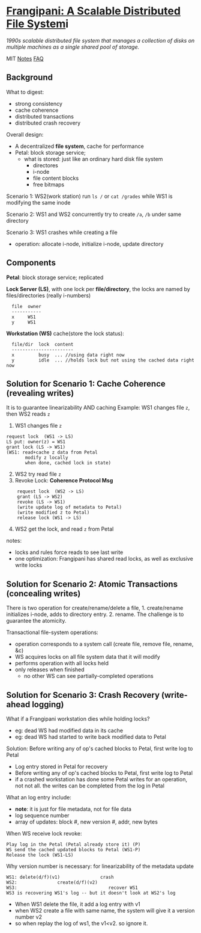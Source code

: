 # [Frangipani: A Scalable Distributed File System](http://nil.csail.mit.edu/6.824/2020/papers/thekkath-frangipani.pdf)i

*1990s scalable distributed file system that manages a collection of disks on multiple machines as a single shared pool of storage.*

MIT [Notes](https://pdos.csail.mit.edu/6.824/notes/l-frangipani.txt) [FAQ](http://nil.csail.mit.edu/6.824/2020/papers/frangipani-faq.txt)

## Background

What to digest:

- strong consistency
- cache coherence
- distributed transactions
- distributed crash recovery

Overall design:

- A decentralized **file system**, cache for performance
- Petal: block storage service;
  + what is stored: just like an ordinary hard disk file system
    * directores
    * i-node
    * file content blocks
    * free bitmaps

Scenario 1:
WS2(work station) run `ls /` or `cat /grades`
while WS1 is modifying the same inode

Scenario 2:
WS1 and WS2 concurrently try to create `/a`, `/b` under same directory

Scenario 3:
WS1 crashes while creating a file

- operation: allocate i-node, initialize i-node, update directory

## Components

**Petal**: block storage service; replicated

**Lock Server (LS)**, with one lock per **file/directory**, the locks are named by files/directories (really i-numbers)

```
  file  owner
  -----------
  x     WS1
  y     WS1
```

**Workstation (WS)** cache(store the lock status):

```
  file/dir  lock  content
  -----------------------
  x         busy  ... //using data right now
  y         idle  ... //holds lock but not using the cached data right now
```

## Solution for Scenario 1: Cache Coherence (revealing writes)

It is to guarantee linearizability AND caching
Example: WS1 changes file `z`, then WS2 reads `z`

1. WS1 changes file `z`

```
request lock  (WS1 -> LS)
LS put: owner(z) = WS1
grant lock (LS -> WS1)
(WS1: read+cache z data from Petal
       modify z locally
       when done, cached lock in state)
```

2. WS2 try read file `z`
3. Revoke Lock: **Coherence Protocol Msg**

```
    request lock  (WS2 -> LS)
    grant (LS -> WS2)
    revoke (LS -> WS1)
    (write update log of metadata to Petal)
    (write modified z to Petal)
    release lock (WS1 -> LS)
```

4. WS2 get the lock, and read `z` from Petal

notes:

- locks and rules force reads to see last write
- one optimization: Frangipani has shared read locks, as well as exclusive write locks

## Solution for Scenario 2: Atomic Transactions (concealing writes)

There is two operation for create/rename/delete a file, 1. create/rename initializes i-node, adds to directory entry. 2. rename. The challenge is to guarantee the atomicity.

Transactional file-system operations:

- operation corresponds to a system call (create file, remove file, rename, &c)
- WS acquires locks on all file system data that it will modify
- performs operation with all locks held
- only releases when finished
  + no other WS can see partially-completed operations

## Solution for Scenario 3: Crash Recovery (write-ahead logging)

What if a Frangipani workstation dies while holding locks?

+ eg: dead WS had modified data in its cache
+ eg: dead WS had started to write back modified data to Petal

Solution: Before writing any of op's cached blocks to Petal, first write log to Petal

+ Log entry stored in Petal for recovery
+ Before writing any of op's cached blocks to Petal, first write log to Petal
+ if a crashed workstation has done some Petal writes for an operation, not not all. the writes can be completed from the log in Petal

What an log entry include:

+ **note**: it is just for file metadata, not for file data
+ log sequence number
+ array of updates: block #, new version #, addr, new bytes

When WS receive lock revoke:

```
Play log in the Petal (Petal already store it) (P)
WS send the cached updated blocks to Petal (WS1-P)
Release the lock (WS1-LS)
```

Why version number is necessary: for linearizability of the metadata update

```
WS1: delete(d/f)(v1)               crash
WS2:               create(d/f)(v2)
WS3:                                  recover WS1
WS3 is recovering WS1's log -- but it doesn't look at WS2's log
```

- When WS1 delete the file, it add a log entry with v1
- when WS2 create a file with same name, the system will give it a version number v2
- so when replay the log of ws1, the v1<v2. so ignore it.

